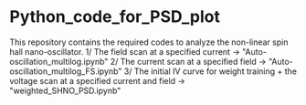 # Python_code_for_PSD_plot

This repository contains the required codes to analyze the non-linear spin hall nano-oscillator.
  1/ The field scan at a specified current -> "Auto-oscillation_multilog.ipynb"
  2/ The current scan at a specified field -> "Auto-oscillation_multilog_FS.ipynb"
  3/ The initial IV curve for weight training + the voltage scan at a specified current and field -> "weighted_SHNO_PSD.ipynb"


